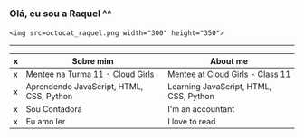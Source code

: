 ### Olá, eu sou a Raquel ^^

    <img src=octocat_raquel.png width="300" height="350">

---

 x | Sobre mim | About me
---|---|---
 x | Mentee na Turma 11 - Cloud Girls | Mentee at Cloud Girls - Class 11
 x | Aprendendo JavaScript, HTML, CSS, Python | Learning JavaScript, HTML, CSS, Python
 x | Sou Contadora | I'm an accountant
 x | Eu amo ler | I love to read
 


